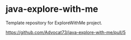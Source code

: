 # java-explore-with-me
Template repository for ExploreWithMe project.

https://github.com/Advocat73/java-explore-with-me/pull/5
